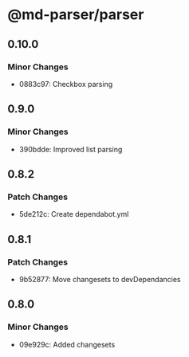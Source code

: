# @md-parser/parser

## 0.10.0

### Minor Changes

- 0883c97: Checkbox parsing

## 0.9.0

### Minor Changes

- 390bdde: Improved list parsing

## 0.8.2

### Patch Changes

- 5de212c: Create dependabot.yml

## 0.8.1

### Patch Changes

- 9b52877: Move changesets to devDependancies

## 0.8.0

### Minor Changes

- 09e929c: Added changesets
